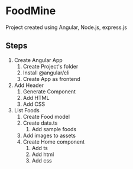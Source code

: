 # FoodMine
Project created using Angular, Node.js, express.js


## Steps
1. Create Angular App
    1. Create Project's folder
    2. Install @angular/cli
    3. Create App as frontend
2. Add Header
    1. Generate Component
    2. Add HTML
    3. Add CSS
3. List Foods
    1. Create Food model
    2. Create data.ts
        1. Add sample foods
    3. Add images to assets
    4. Create Home component
        1. Add ts
        2. Add html
        3. Add css